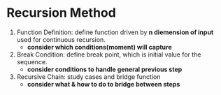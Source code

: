 # Recursion Method

1. Function Definition: define function driven by  **n diemension of input** used for continuous recursion.
    * **consider which conditions(moment) will capture**
2. Break Condition: define break point, which is initial value for the sequence.
    * **consider conditions to handle general previous step**
3. Recursive Chain: study cases and bridge function
    * **consider what & how to do to bridge between steps**